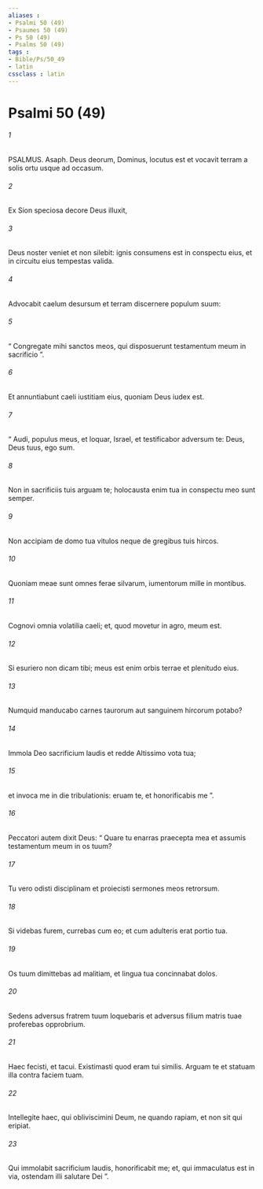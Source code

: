 ```yaml
---
aliases : 
- Psalmi 50 (49)
- Psaumes 50 (49)
- Ps 50 (49)
- Psalms 50 (49)
tags : 
- Bible/Ps/50_49
- latin
cssclass : latin
---
```


# Psalmi 50 (49)

###### 1
PSALMUS. Asaph. Deus deorum, Dominus, locutus est et vocavit terram a solis ortu usque ad occasum.
###### 2
Ex Sion speciosa decore Deus illuxit,
###### 3
Deus noster veniet et non silebit: ignis consumens est in conspectu eius, et in circuitu eius tempestas valida.
###### 4
Advocabit caelum desursum et terram discernere populum suum:
###### 5
“ Congregate mihi sanctos meos, qui disposuerunt testamentum meum in sacrificio ”.
###### 6
Et annuntiabunt caeli iustitiam eius, quoniam Deus iudex est.
###### 7
“ Audi, populus meus, et loquar, Israel, et testificabor adversum te: Deus, Deus tuus, ego sum.
###### 8
Non in sacrificiis tuis arguam te; holocausta enim tua in conspectu meo sunt semper.
###### 9
Non accipiam de domo tua vitulos neque de gregibus tuis hircos.
###### 10
Quoniam meae sunt omnes ferae silvarum, iumentorum mille in montibus.
###### 11
Cognovi omnia volatilia caeli; et, quod movetur in agro, meum est.
###### 12
Si esuriero non dicam tibi; meus est enim orbis terrae et plenitudo eius.
###### 13
Numquid manducabo carnes taurorum aut sanguinem hircorum potabo?
###### 14
Immola Deo sacrificium laudis et redde Altissimo vota tua;
###### 15
et invoca me in die tribulationis: eruam te, et honorificabis me ”.
###### 16
Peccatori autem dixit Deus: “ Quare tu enarras praecepta mea et assumis testamentum meum in os tuum?
###### 17
Tu vero odisti disciplinam et proiecisti sermones meos retrorsum.
###### 18
Si videbas furem, currebas cum eo; et cum adulteris erat portio tua.
###### 19
Os tuum dimittebas ad malitiam, et lingua tua concinnabat dolos.
###### 20
Sedens adversus fratrem tuum loquebaris et adversus filium matris tuae proferebas opprobrium.
###### 21
Haec fecisti, et tacui. Existimasti quod eram tui similis. Arguam te et statuam illa contra faciem tuam.
###### 22
Intellegite haec, qui obliviscimini Deum, ne quando rapiam, et non sit qui eripiat.
###### 23
Qui immolabit sacrificium laudis, honorificabit me; et, qui immaculatus est in via, ostendam illi salutare Dei ”.
